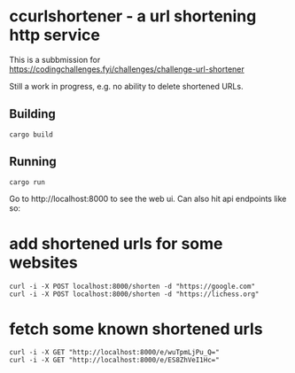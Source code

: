 # ccurlshortener - a url shortening http service

This is a subbmission for https://codingchallenges.fyi/challenges/challenge-url-shortener

Still a work in progress, e.g. no ability to delete shortened URLs. 

## Building

```
cargo build
```

## Running

```
cargo run
```

Go to http://localhost:8000 to see the web ui. Can also hit api endpoints like
so:

# add shortened urls for some websites

```
curl -i -X POST localhost:8000/shorten -d "https://google.com"
curl -i -X POST localhost:8000/shorten -d "https://lichess.org"
```

# fetch some known shortened urls
```
curl -i -X GET "http://localhost:8000/e/wuTpmLjPu_Q="
curl -i -X GET "http://localhost:8000/e/ES8ZhVeI1Hc="
```


